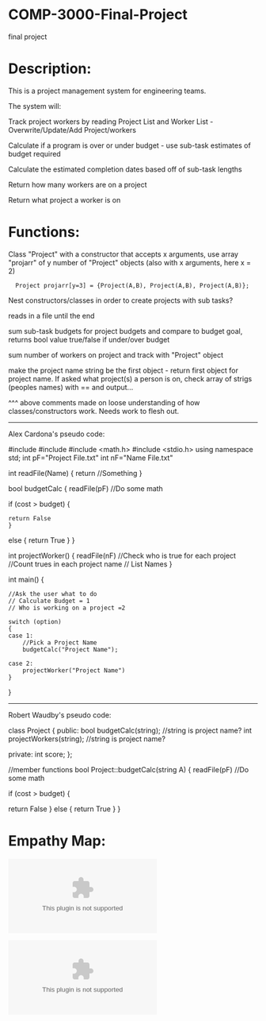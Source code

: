 # COMP-3000-Final-Project
final project

# Description: 
This is a project management system for engineering teams. 

The system will:

Track project workers by reading Project List and Worker List 
      - Overwrite/Update/Add Project/workers

Calculate if a program is over or under budget - use sub-task estimates of budget required

Calculate the estimated completion dates based off of sub-task lengths

Return how many workers are on a project

Return what project a worker is on


# Functions: 
Class "Project" with a constructor that accepts x arguments, use array "projarr" of y number of "Project" objects (also with x arguments, here x = 2)
      
      Project projarr[y=3] = {Project(A,B), Project(A,B), Project(A,B)};
      
Nest constructors/classes in order to create projects with sub tasks?

reads in a file until the end

sum sub-task budgets for project budgets and compare to budget goal, returns bool value true/false if under/over budget

sum number of workers on project and track with "Project" object

make the project name string be the first object - return first object for project name. If asked what project(s) a person is on, check array of strigs (peoples names) with == and output...

^^^ above comments made on loose understanding of how classes/constructors work. Needs work to flesh out. 

---------------------------------------------
Alex Cardona's pseudo code:

#include <iostream>
#include <cmath>
#include <math.h>
#include <stdio.h>
using namespace std;
int pF="Project File.txt"
int nF="Name File.txt"

int readFile(Name)
{
	return //Something
}

bool budgetCalc
{
readFile(pF)
//Do some math

if (cost > budget)
	{

	return False
	}
else
{
	return True
} 
}

int projectWorker()
{
	readFile(nF)
	//Check who is true for each project 
	//Count trues in each project name
	// List Names
}

int main()
{

	//Ask the user what to do
	// Calculate Budget = 1
	// Who is working on a project =2

	switch (option)
	{
	case 1:
		//Pick a Project Name
		budgetCalc("Project Name");

	case 2:
		projectWorker("Project Name")
	}
}

-------------------
Robert Waudby's pseudo code:

class Project
{
public:
bool budgetCalc(string); //string is project name?
int projectWorkers(string); //string is project name?

private:
int score;
}; 

//member functions
bool Project::budgetCalc(string A)
{
readFile(pF)
//Do some math

if (cost > budget)
{

return False
}
else
{
return True
}
}

      
      
# Empathy Map:
![Empathy Map Link](https://github.com/rhw0016/COMP-3000-Final-Project/blob/master/Empathy%20Map.docx)

![Empathy Map Download](https://github.com/rhw0016/COMP-3000-Final-Project/raw/master/Empathy%20Map.docx)
